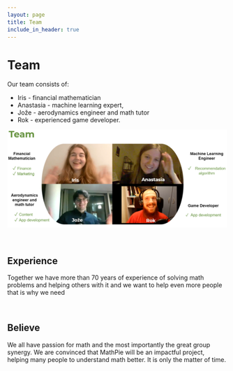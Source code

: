 ```yaml
---
layout: page
title: Team
include_in_header: true
---
```


# Team
Our team consists of:
- Iris - financial mathematician
- Anastasia - machine learning expert, 
- Jože - aerodynamics engineer and math tutor 
- Rok - experienced game developer.

![image info](../assets/TeamPicture.png)

<br>

## Experience
Together we have more than 70 years of experience of solving math problems and helping others with it and we want to help even more people that is why we need

<br>

## Believe
We all have passion for math and the most importantly the great group synergy. We are convinced that MathPie will be an impactful project, helping many people to understand math better. It is only the matter of time.



